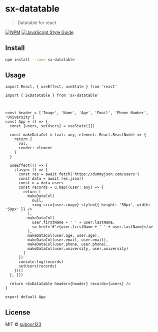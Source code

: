 # sx-datatable

> Datatable for react

[![NPM](https://img.shields.io/npm/v/sx-datatable.svg)](https://www.npmjs.com/package/sx-datatable) [![JavaScript Style Guide](https://img.shields.io/badge/code_style-standard-brightgreen.svg)](https://standardjs.com)

## Install

```bash
npm install --save sx-datatable
```

## Usage

```tsx
import React, { useEffect, useState } from 'react'

import { SxDatatable } from 'sx-datatable'



const header = ['Image', 'Name', 'Age', 'Email', 'Phone Number', 'University']
const App = () => {
  const [users, setUsers] = useState([])

  const makeDataCol = (val: any, element: React.ReactNode) => {
    return {
      val,
      render: element
    }
  }

  useEffect(() => {
    ;(async () => {
      const res = await fetch('https://dummyjson.com/users')
      const data = await res.json()
      const u = data.users
      const records = u.map((user: any) => {
        return [
          makeDataCol(
            null,
            <img src={user.image} style={{ height: '50px', width: '50px' }} />
          ),
          makeDataCol(
            user.firstName + ' ' + user.lastName,
            <a href='#'>{user.firstName + ' ' + user.lastName}</a>
          ),
          makeDataCol(user.age, user.age),
          makeDataCol(user.email, user.email),
          makeDataCol(user.phone, user.phone),
          makeDataCol(user.university, user.university)
        ]
      })
      console.log(records)
      setUsers(records)
    })()
  }, [])

  return <SxDatatable header={header} records={users} />
}

export default App
```

## License

MIT © [suboor123](https://github.com/suboor123)
